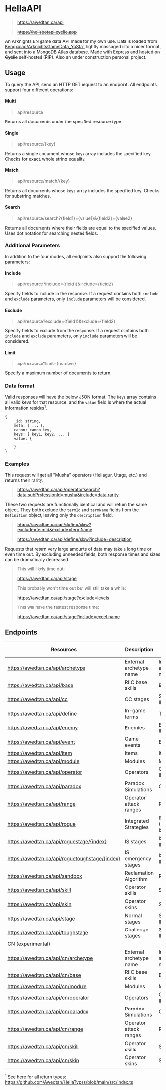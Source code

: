 # HellaAPI


> https://awedtan.ca/api

> ~~https://hellabotapi.cyclic.app~~

An Arknights EN game data API made for my own use. Data is loaded from [Kengxxiao/ArknightsGameData_YoStar](https://github.com/Kengxxiao/ArknightsGameData_YoStar), lightly massaged into a nicer format, and sent into a MongoDB Atlas database. Made with Express and ~~hosted on Cyclic~~ self-hosted (RIP). Also an under construction personal project.

## Usage

To query the API, send an HTTP GET request to an endpoint. All endpoints support four different operations:

#### Multi

> api/resource

Returns all documents under the specified resource type.

#### Single

> api/resource/{key}

Returns a single document whose `keys` array includes the specified key. Checks for exact, whole string equality.

#### Match

> api/resource/match/{key}

Returns all documents whose `keys` array includes the specified key. Checks for substring matches.

#### Search

> api/resource/search?{field1}={value1}&{field2}={value2}

Returns all documents where their fields are equal to the specified values. Uses dot notation for searching nested fields.

### Additional Parameters

In addition to the four modes, all endpoints also support the following parameters:

#### Include

> api/resource?include={field1}&include={field2}

Specify fields to include in the response. If a request contains both `include` and `exclude` parameters, only `include` parameters will be considered.

#### Exclude

> api/resource?exclude={field1}&exclude={field2}

Specify fields to exclude from the response. If a request contains both `include` and `exclude` parameters, only `include` parameters will be considered.

#### Limit

> api/resource?limit={number}

Specify a maximum number of documents to return.

### Data format

Valid responses will have the below JSON format. The `keys` array contains all valid keys for that resource, and the `value` field is where the actual information resides<sup>1</sup>.

```
{
    _id: string,
    meta: { ... },
    canon: canon_key,
    keys: [ key1, key2, ... ]
    value: {
        ...
    }
}
```

### Examples

This request will get all "Musha" operators (Hellagur, Utage, etc.) and returns their rarity.

> https://awedtan.ca/api/operator/search?data.subProfessionId=musha&include=data.rarity

These two requests are functionally identical and will return the same object. They both exclude the `termId` and `termName` fields from the `Definition` object, leaving only the `description` field.

> https://awedtan.ca/api/define/slow?exclude=termId&exclude=termName
> 
> https://awedtan.ca/api/define/slow?include=description

Requests that return very large amounts of data may take a long time or even time out. By excluding unneeded fields, both response times and sizes can be dramatically decreased.

> This will likely time out:
>
> https://awedtan.ca/api/stage
>
> This probably won't time out but will still take a while:
>
> https://awedtan.ca/api/stage?exclude=levels
>
> This will have the fastest response time:
>
> https://awedtan.ca/api/stage?include=excel.name

## Endpoints

| Resources | Description | Valid Keys | Return Type<sup>1</sup> |
|-|-|-|-|
| https://awedtan.ca/api/archetype               | External archetype name | Internal archetype name | `string`     |
| https://awedtan.ca/api/base                    | RIIC base skills        | Base skill ID           | `Base`       |
| https://awedtan.ca/api/cc                      | CC stages               | Stage ID/name           | `CCStage`    |
| https://awedtan.ca/api/define                  | In-game terms           | Term name               | `Definition` |
| https://awedtan.ca/api/enemy                   | Enemies                 | Enemy ID/name/code      | `Enemy`      |
| https://awedtan.ca/api/event                   | Game events             | Event ID                | `GameEvent`  |
| https://awedtan.ca/api/item                    | Items                   | Item ID/name            | `Item`       |
| https://awedtan.ca/api/module                  | Modules                 | Module ID               | `Module`     |
| https://awedtan.ca/api/operator                | Operators               | Operator ID/name        | `Operator`   |
| https://awedtan.ca/api/paradox                 | Paradox Simulations     | Operator ID             | `Paradox`    |
| https://awedtan.ca/api/range                   | Operator attack ranges  | Range ID                | `GridRange`  |
| https://awedtan.ca/api/rogue                   | Integrated Strategies   | IS index (IS2=0, IS3=1) | `RogueTheme` |
| https://awedtan.ca/api/roguestage/{index}      | IS stages               | IS stage ID/name        | `RogueStage` |
| https://awedtan.ca/api/roguetoughstage/{index} | IS emergency stages     | IS stage ID/name        | `RogueStage` |
| https://awedtan.ca/api/sandbox                 | Reclamation Algorithm   | RA index                | `SandboxAct` |
| https://awedtan.ca/api/skill                   | Operator skills         | Skill ID                | `Skill`      |
| https://awedtan.ca/api/skin                    | Operator skins          | Skin ID                 | `Skin[]`     |
| https://awedtan.ca/api/stage                   | Normal stages           | Stage ID/code           | `Stage[]`    |
| https://awedtan.ca/api/toughstage              | Challenge stages        | Stage ID/code           | `Stage[]`    |
| CN (experimental) |
| https://awedtan.ca/api/cn/archetype            | External archetype name | Internal archetype name | `string`     |
| https://awedtan.ca/api/cn/base                 | RIIC base skills        | Base skill ID           | `Base`       |
| https://awedtan.ca/api/cn/module               | Modules                 | Module ID               | `Module`     |
| https://awedtan.ca/api/cn/operator             | Operators               | Operator ID/name        | `Operator`   |
| https://awedtan.ca/api/cn/paradox              | Paradox Simulations     | Operator ID             | `Paradox`    |
| https://awedtan.ca/api/cn/range                | Operator attack ranges  | Range ID                | `GridRange`  |
| https://awedtan.ca/api/cn/skill                | Operator skills         | Skill ID                | `Skill`      |
| https://awedtan.ca/api/cn/skin                 | Operator skins          | Skin ID                 | `Skin[]`     |

<sup>1</sup> See here for all return types: https://github.com/Awedtan/HellaTypes/blob/main/src/index.ts
